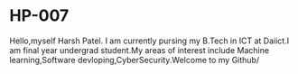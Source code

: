 # HP-007
Hello,myself Harsh Patel. I am currently pursing my B.Tech in ICT at Daiict.I am final year undergrad student.My areas of interest include Machine learning,Software devloping,CyberSecurity.Welcome to my Github/
